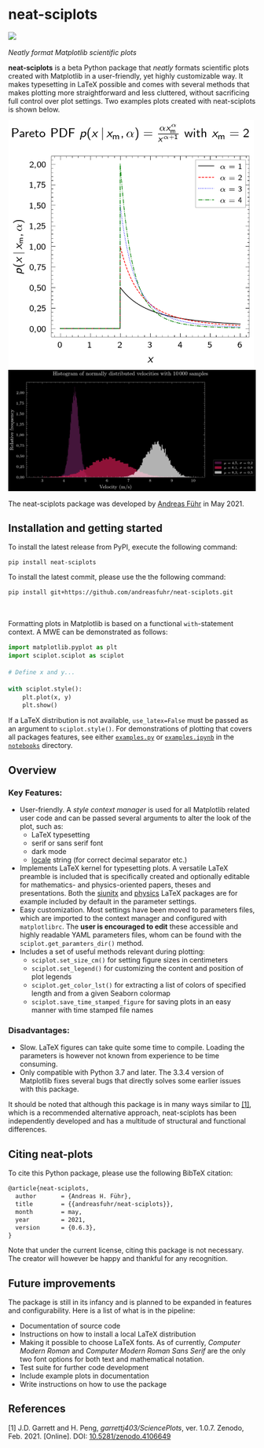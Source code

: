 # neat-sciplots
[<img src='https://img.shields.io/pypi/v/neat-sciplots/0.6.3'>](https://pypi.org/project/neat-sciplots/)

*Neatly format Matplotlib scientific plots*

**neat-sciplots** is a beta Python package that *neatly* formats scientific plots created with Matplotlib in a 
user-friendly, yet highly customizable way.
It makes typesetting in LaTeX possible and comes with several methods that makes plotting more 
straightforward and less cluttered, without sacrificing full control over plot settings.
Two examples plots created with neat-sciplots is shown below.

<img src="example_plots/Line_plot_2021-05-15T22.57.png" alt="example_plot" width="500"/>
<img src="example_plots/Histogram_plot_2021-05-15T22.57.png" alt="example_plot" width="800"/>

The neat-sciplots package was developed by [Andreas Führ](https://www.linkedin.com/in/fuhrandreas/) in May 2021.

## Installation and getting started
To install the latest release from PyPI, execute the following command:
```
pip install neat-sciplots
```
To install the latest commit, please use the the following command:
```
pip install git+https://github.com/andreasfuhr/neat-sciplots.git
```

<br/><br/>
Formatting plots in Matplotlib is based on a functional `with`-statement context. A MWE can be demonstrated as follows:
```python
import matplotlib.pyplot as plt
import sciplot.sciplot as sciplot

# Define x and y...

with sciplot.style():
    plt.plot(x, y)
    plt.show()
```
If a LaTeX distribution is not available, `use_latex=False` must be passed as an argument to `sciplot.style()`.
For demonstrations of plotting that covers all packages features, see either [`examples.py`](notebooks/examples.py) 
or [`examples.ipynb`](./notebooks/examples.ipynb) in the [`notebooks`](./notebooks) directory.

## Overview

### Key Features:
* User-friendly. A *style context manager* is used for all Matplotlib related user code and can be passed several 
arguments to alter the look of the plot, such as:
    * LaTeX typesetting
    * serif or sans serif font
    * dark mode
    * [locale](https://docs.oracle.com/cd/E23824_01/html/E26033/glset.html) string (for correct decimal 
    separator etc.)
* Implements LaTeX kernel for typesetting plots. A versatile LaTeX preamble is included that is specifically 
created and optionally editable for mathematics- and physics-oriented papers, theses and presentations. Both the 
[siunitx](https://ctan.org/pkg/siunitx) and [physics](https://www.ctan.org/pkg/physics) LaTeX packages are for example
included by default in the parameter settings.
* Easy customization. Most settings have been moved to parameters files, which are imported to the context manager and 
configured with `matplotlibrc`. The **user is encouraged to edit** these accessible and highly readable YAML parameters
files, whom can be found with the `sciplot.get_paramters_dir()` method.
* Includes a set of useful methods relevant during plotting:
    * `sciplot.set_size_cm()` for setting figure sizes in centimeters
    * `sciplot.set_legend()` for customizing the content and position of plot legends
    * `sciplot.get_color_lst()` for extracting a list of colors of specified length and from a given Seaborn colormap
    * `sciplot.save_time_stamped_figure` for saving plots in an easy manner with time stamped file names


### Disadvantages:
* Slow. LaTeX figures can take quite some time to compile. Loading the parameters is however not known from experience
to be time consuming.
* Only compatible with Python 3.7 and later. The 3.3.4 version of Matplotlib fixes several bugs that directly solves 
some earlier issues with this package. 


It should be noted that although this package is in many ways similar to [[1]](#1), which is a recommended 
alternative approach, neat-sciplots has been independently developed and has a multitude of structural and functional 
differences.


## Citing neat-plots

To cite this Python package, please use the following BibTeX citation:

```
@article{neat-sciplots,
  author       = {Andreas H. Führ},
  title        = {{andreasfuhr/neat-sciplots}},
  month        = may,
  year         = 2021,
  version      = {0.6.3},
}
```
Note that under the current license, citing this package is not necessary. The creator will however be happy and 
thankful for any recognition.


## Future improvements

The package is still in its infancy and is planned to be expanded in features and configurability. Here is a list of 
what is in the pipeline:
* Documentation of source code
* Instructions on how to install a local LaTeX distribution
* Making it possible to choose LaTeX fonts. As of currently, *Computer Modern Roman* and *Computer Modern Roman Sans 
Serif* are the only two font options for both text and mathematical notation.
* Test suite for further code development
* Include example plots in documentation
* Write instructions on how to use the package


## References
<a id="1">[1]</a>
J.D. Garrett and H. Peng,
*garrettj403/SciencePlots*,
ver. 1.0.7.
Zenodo,
Feb. 2021.
\[Online].
DOI: [10.5281/zenodo.4106649](http://doi.org/10.5281/zenodo.4106649)
